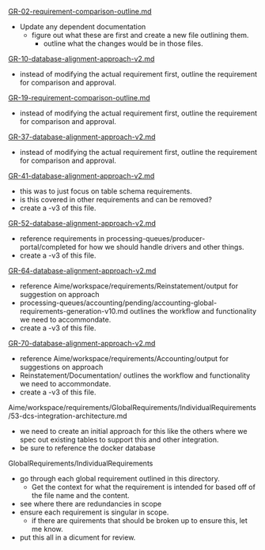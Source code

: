 [GR-02-requirement-comparison-outline.md](../approaches/GR-02-requirement-comparison-outline.md)
- Update any dependent documentation
  - figure out what these are first and create a new file outlining them.
    - outline what the changes would be in those files.

[GR-10-database-alignment-approach-v2.md](../approaches/GR-10-database-alignment-approach-v2.md)
- instead of modifying the actual requirement first, outline the requirement for comparison and approval.

[GR-19-requirement-comparison-outline.md](../approaches/GR-19-requirement-comparison-outline.md)
- instead of modifying the actual requirement first, outline the requirement for comparison and approval.

[GR-37-database-alignment-approach-v2.md](../approaches/GR-37-database-alignment-approach-v2.md)
- instead of modifying the actual requirement first, outline the requirement for comparison and approval.

[GR-41-database-alignment-approach-v2.md](../approaches/GR-41-database-alignment-approach-v2.md)
- this was to just focus on table schema requirements.
- is this covered in other requirements and can be removed?
- create a -v3 of this file.

[GR-52-database-alignment-approach-v2.md](../approaches/GR-52-database-alignment-approach-v2.md)
- reference requirements in processing-queues/producer-portal/completed for how we should handle drivers and other things.
- create a -v3 of this file.

[GR-64-database-alignment-approach-v2.md](../approaches/GR-64-database-alignment-approach-v2.md)
- reference Aime/workspace/requirements/Reinstatement/output for suggestion on approach
- processing-queues/accounting/pending/accounting-global-requirements-generation-v10.md outlines the workflow and functionality we need to accommondate.
- create a -v3 of this file.

[GR-70-database-alignment-approach-v2.md](../approaches/GR-70-database-alignment-approach-v2.md)
- reference Aime/workspace/requirements/Accounting/output for suggestions on approach
- Reinstatement/Documentation/ outlines the workflow and functionality we need to accommondate.
- create a -v3 of this file.

Aime/workspace/requirements/GlobalRequirements/IndividualRequirements/53-dcs-integration-architecture.md
- we need to create an initial approach for this like the others where we spec out existing tables to support this and other integration.
- be sure to reference the docker database

GlobalRequirements/IndividualRequirements
- go through each global requirement outlined in this directory.
  - Get the context for what the requirement is intended for based off of the file name and the content.
- see where there are redundancies in scope
- ensure each requirement is singular in scope.
  - if there are quirements that should be broken up to ensure this, let me know.
- put this all in a dicument for review.
